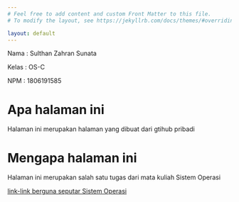 ```yaml
---
# Feel free to add content and custom Front Matter to this file.
# To modify the layout, see https://jekyllrb.com/docs/themes/#overriding-theme-defaults

layout: default
---
```

<p>Nama     : Sulthan Zahran Sunata</p>
<p>Kelas    : OS-C</p>
<p>NPM      : 1806191585</p>

<h1>Apa halaman ini</h1>
<p>Halaman ini merupakan halaman yang dibuat dari gtihub pribadi</p>

<h1>Mengapa halaman ini</h1>
<p>Halaman ini merupakan salah satu tugas dari mata kuliah Sistem Operasi</p>

<div>    
    <a href="/URLs/">link-link berguna seputar Sistem Operasi</a>
</div>
